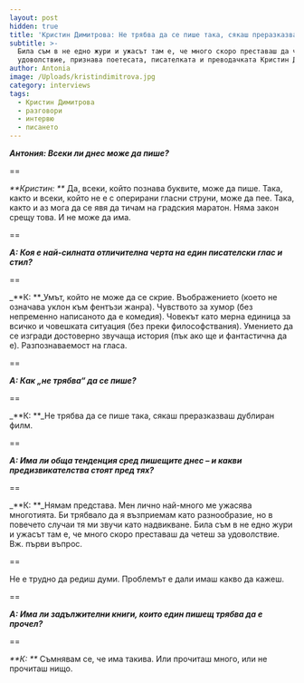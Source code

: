 ```yaml
---
layout: post
hidden: true
title: 'Кристин Димитрова: Не трябва да се пише така, сякаш преразказваш дублиран филм'
subtitle: >-
  Била съм в не едно жури и ужасът там е, че много скоро преставаш да четеш за
  удоволствие, признава поетесата, писателката и преводачката Кристин Димитрова
author: Antonia
image: /Uploads/kristindimitrova.jpg
category: interviews
tags:
  - Кристин Димитрова
  - разговори
  - интервю
  - писането
---
```

_**Антония: Всеки ли днес може да пише?**_

\==

_**Кристин: **_ Да, всеки, който познава буквите, може да пише. Така, както и всеки, който не е с оперирани гласни струни, може да пее. Така, както и аз мога да се явя да тичам на градския маратон. Няма закон срещу това. И не може да има.

\==

_**А:  Коя е най-силната отличителна черта на един писателски глас и стил?**_

\==

_**К: **_Умът, който не може да се скрие. Въображението (което не означава уклон към фентъзи жанра). Чувството за хумор (без непременно написаното да е комедия). Човекът като мерна единица за всичко и човешката ситуация (без преки философствания). Умението да се изгради достоверно звучаща история (пък ако ще и фантастична да е). Разпознаваемост на гласа.

\==

_**А:  Как „не трябва“ да се пише?**_

\==

_**К: **_Не трябва да се пише така, сякаш преразказваш дублиран филм.

\==

_**А:  Има ли обща тенденция сред пишещите днес – и какви предизвикателства стоят пред тях?**_

\==

_**К: **_Нямам представа. Мен лично най-много ме ужасява многотията. Би трябвало да я възприемам като разнообразие, но в повечето случаи тя ми звучи като надвикване. Била съм в не едно жури и ужасът там е, че много скоро преставаш да четеш за удоволствие. Вж. първи въпрос.

\==

Не е трудно да редиш думи. Проблемът е дали имаш какво да кажеш.

\==

_**А: Има ли задължителни книги, които един пишещ трябва да е прочел?**_

\==

_**К: **_ Съмнявам се, че има такива. Или прочиташ много, или не прочиташ нищо.
